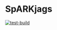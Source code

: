 # SpARKjags

[![test-build](https://github.com/soniamitchell/SpARKjags/workflows/build/badge.svg)](https://github.com/soniamitchell/SpARKjags/actions)
